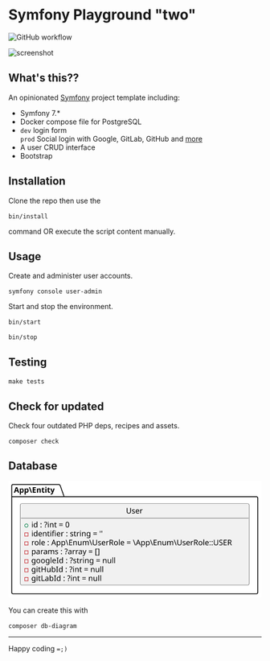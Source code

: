 # Symfony Playground "two"

![GitHub workflow](https://github.com/elkuku/symfony-playground-two/actions/workflows/tests.yml/badge.svg)

![screenshot](https://github.com/elkuku/symfony-playground-two/assets/33978/ee197bbd-a4bf-425e-b26c-1acedece271a)

## What's this??
An opinionated [Symfony](https://symfony.com) project template including:

* Symfony 7.*
* Docker compose file for PostgreSQL
* `dev` login form <br/> `prod` Social login with Google, GitLab, GitHub and [more](https://github.com/knpuniversity/oauth2-client-bundle#step-1-download-the-client-library)
* A user CRUD interface
* Bootstrap

## Installation
Clone the repo then use the
```shell
bin/install
```
command OR execute the script content manually.
   
## Usage
Create and administer user accounts.
```shell
symfony console user-admin
```
Start and stop the environment.
```shell
bin/start
```
```shell
bin/stop
```


## Testing

```shell
make tests
```

## Check for updated
Check four outdated PHP deps, recipes and assets.

```shell
composer check
```

## Database

![Database Diagram](assets/docs/database.svg)

You can create this with 

```shell
composer db-diagram
```

----

Happy coding `=;)`
